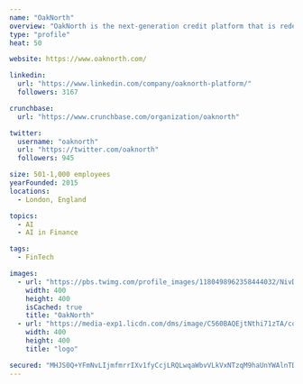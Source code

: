 ```yaml
---
name: "OakNorth"
overview: "OakNorth is the next-generation credit platform that is redefining lending to lower mid-market businesses ($1-$25m loan size) globally."
type: "profile"
heat: 50

website: https://www.oaknorth.com/

linkedin:
  url: "https://www.linkedin.com/company/oaknorth-platform/"
  followers: 3167

crunchbase:
  url: "https://www.crunchbase.com/organization/oaknorth"

twitter:
  username: "oaknorth"
  url: "https://twitter.com/oaknorth"
  followers: 945

size: 501-1,000 employees
yearFounded: 2015
locations:
  - London, England

topics:
  - AI
  - AI in Finance

tags:
  - FinTech

images:
  - url: "https://pbs.twimg.com/profile_images/1180498962358444032/NivDgFAB_400x400.jpg"
    width: 400
    height: 400
    isCached: true
    title: "OakNorth"
  - url: "https://media-exp1.licdn.com/dms/image/C560BAQEjtNthi71zTA/company-logo_200_200/0?e=1594857600&v=beta&t=o2XDp2e8TdIIX1cEIBbCpgaWUOApJq3ukd1mBzjh4gM"
    width: 400
    height: 400
    title: "logo"

secured: "MHJS0Q+YFmNvLIjmfmrrIXv1fyCcjLRQLwqaWbvVLkVxNTzqM9haUnYWAlnTDvB9TdI4EDb665AUij4b5gTyGTSjQsUTuOJWaxKPA5oIFFqVZur/pLpCXzcJO6xaAKfYZ5UbEvVlFt3ggkaDX/PC3B7QRNEhCXR6qzG7pqjgv/b/3zNIHtNpEy/Zs8vWtmUpeBKmpORzKoupQcZbq0wxLkYndHsUoHM6+SuxQxOsSjUfO4vTS4ZPJOb7pce3bQDs26PWcMi77CrKGDrISQX6OrQnMQCGLfSPu0DL4CXdOwZ6V+XzoBC4aXQk5t1oEwIaZfe/y5D58xBztRc/JJXe4UW/wwV/KVmRYclOUEE+cJ2gEHn1FcXFbtfbFWHBOLizUfwVgKekrXkMTnFSAh9CPg==;SX7vt0Xj6BwiygzqkAQH9w=="
---
```


